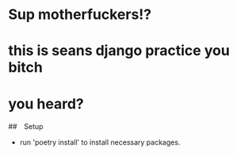 # Sup motherfuckers!?
# this is seans django practice you bitch
# you heard?

##　Setup

- run 'poetry install' to install necessary packages.